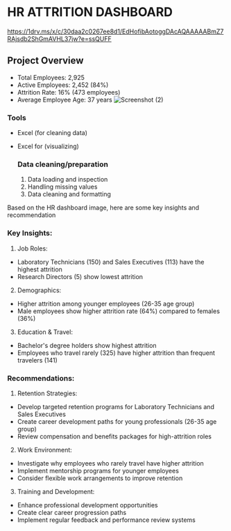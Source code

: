 # HR ATTRITION DASHBOARD
https://1drv.ms/x/c/30daa2c0267ee8d1/EdHofibAotoggDAcAQAAAAABmZ7RAjsdb2ShGmAVHL37jw?e=ssQUFF
## Project Overview
- Total Employees: 2,925
- Active Employees: 2,452 (84%)
- Attrition Rate: 16% (473 employees)
- Average Employee Age: 37 years
 ![Screenshot (2)](https://github.com/user-attachments/assets/ebd86391-a6d1-4263-a758-27a2d63c160f)

 ### Tools
 - Excel (for cleaning data)
 - Excel for (visualizing)

   ### Data cleaning/preparation
   1. Data loading and inspection
   2. Handling missing values
   3. Data cleaning and formatting
  
  Based on the HR dashboard image, here are some key insights and recommendation

### Key Insights:
1. Job Roles:
- Laboratory Technicians (150) and Sales Executives (113) have the highest attrition
- Research Directors (5) show lowest attrition

2. Demographics:
- Higher attrition among younger employees (26-35 age group)
- Male employees show higher attrition rate (64%) compared to females (36%)

3. Education & Travel:
- Bachelor's degree holders show highest attrition
- Employees who travel rarely (325) have higher attrition than frequent travelers (141)

### Recommendations:

1. Retention Strategies:
- Develop targeted retention programs for Laboratory Technicians and Sales Executives
- Create career development paths for young professionals (26-35 age group)
- Review compensation and benefits packages for high-attrition roles

2. Work Environment:
- Investigate why employees who rarely travel have higher attrition
- Implement mentorship programs for younger employees
- Consider flexible work arrangements to improve retention

3. Training and Development:
- Enhance professional development opportunities
- Create clear career progression paths
- Implement regular feedback and performance review systems
